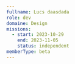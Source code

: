 ```yaml
---
fullname: Lucs daasdada
role: dev
domaine: Design
missions:
  - start: 2023-10-29
    end: 2023-11-05
    status: independent
memberType: beta
---
```


